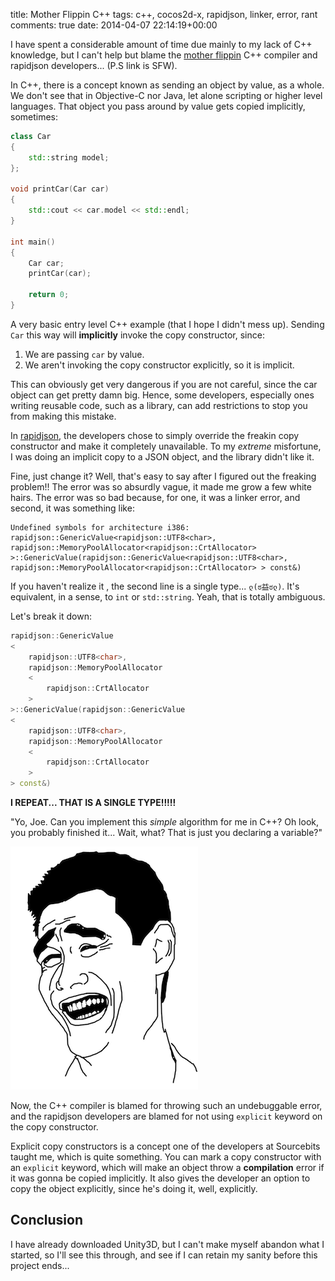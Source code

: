 title: Mother Flippin C++
tags: c++, cocos2d-x, rapidjson, linker, error, rant
comments: true
date: 2014-04-07 22:14:19+00:00

I have spent a considerable amount of time due mainly to my lack of C++ knowledge, but I can't help but blame the [mother flippin](http://www.youtube.com/watch?v=TwJheWwW7rw) C++ compiler and rapidjson developers... (P.S link is SFW).

In C++, there is a concept known as sending an object by value, as a whole. We don't see that in Objective-C nor Java, let alone scripting or higher level languages. That object you pass around by value gets copied implicitly, sometimes:

```cpp
class Car
{
    std::string model;
};

void printCar(Car car)
{
    std::cout << car.model << std::endl;
}

int main()
{
    Car car;
    printCar(car);

    return 0;
}

```

A very basic entry level C++ example (that I hope I didn't mess up). Sending `Car` this way will **implicitly** invoke the copy constructor, since:

1. We are passing `car` by value.
2. We aren't invoking the copy constructor explicitly, so it is implicit.

This can obviously get very dangerous if you are not careful, since the car object can get pretty damn big. Hence, some developers, especially ones writing reusable code, such as a library, can add restrictions to stop you from making this mistake.

In [rapidjson](https://code.google.com/p/rapidjson/wiki/UserGuide), the developers chose to simply override the freakin copy constructor and make it completely unavailable. To my _extreme_ misfortune, I was doing an implicit copy to a JSON object, and the library didn't like it.

Fine, just change it? Well, that's easy to say after I figured out the freaking problem!! The error was so absurdly vague, it made me grow a few white hairs. The error was so bad because, for one, it was a linker error, and second, it was something like:

```text
Undefined symbols for architecture i386:
rapidjson::GenericValue<rapidjson::UTF8<char>, rapidjson::MemoryPoolAllocator<rapidjson::CrtAllocator> >::GenericValue(rapidjson::GenericValue<rapidjson::UTF8<char>, rapidjson::MemoryPoolAllocator<rapidjson::CrtAllocator> > const&)

```

If you haven't realize it , the second line is a single type... `ლ(ಠ益ಠლ)`. It's equivalent, in a sense, to `int` or `std::string`. Yeah, that is totally ambiguous.

Let's break it down:

```cpp
rapidjson::GenericValue
<
    rapidjson::UTF8<char>, 
    rapidjson::MemoryPoolAllocator
    <
        rapidjson::CrtAllocator
    >
>::GenericValue(rapidjson::GenericValue
<
    rapidjson::UTF8<char>, 
    rapidjson::MemoryPoolAllocator
    <
        rapidjson::CrtAllocator
    > 
> const&)

```

**I REPEAT... THAT IS A SINGLE TYPE!!!!!**

"Yo, Joe. Can you implement this _simple_ algorithm for me in C++? Oh look, you probably finished it... Wait, what? That is just you declaring a variable?"

![image](/images/yao-ming-rage-face.png)

Now, the C++ compiler is blamed for throwing such an undebuggable error, and the rapidjson developers are blamed for not using `explicit` keyword on the copy constructor.

Explicit copy constructors is a concept one of the developers at Sourcebits taught me, which is quite something. You can mark a copy constructor with an `explicit` keyword, which will make an object throw a **compilation** error if it was gonna be copied implicitly. It also gives the developer an option to copy the object explicitly, since he's doing it, well, explicitly.

## Conclusion

I have already downloaded Unity3D, but I can't make myself abandon what I started, so I'll see this through, and see if I can retain my sanity before this project ends...

